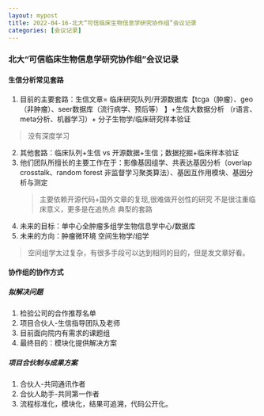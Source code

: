```yaml
---
layout: mypost
title: 2022-04-16-北大“可信临床生物信息学研究协作组”会议记录
categories: [会议记录]
---
```


### 北大“可信临床生物信息学研究协作组”会议记录
#### 生信分析常见套路 
1. 目前的主要套路：生信文章= 临床研究队列/开源数据库【tcga（肿瘤）、geo（非肿瘤）、seer数据库（流行病学、预后等） 】+生信大数据分析 （r语言、meta分析、机器学习）+ 分子生物学/临床研究样本验证
> 没有深度学习
2. 其他套路：临床队列+生信 vs 开源数据+生信；数据挖掘+临床样本验证
3. 他们团队所擅长的主要工作在于：影像基因组学、共表达基因分析（overlap crosstalk、random forest 非监督学习聚类算法）、基因互作用模块、基因分析与测定 
   > 主要依赖开源代码+国外文章的复现,很难做开创性的研究
   > 不是很注重临床意义，更多是在追热点
   > 典型的套路
4. 未来的目标：单中心全肿瘤多组学生物信息学中心/数据库
5. 未来的方向：肿瘤微环境  空间生物学/组学
> 空间组学太过复杂，有很多手段可以达到相同的目的，但是发文章好看。

#### 协作组的协作方式
##### 拟解决问题
1. 检验公司的合作推荐名单
2. 项目合伙人-生信指导团队及老师
3. 目前面向院内有需求的课题组
4. 最终目的：模块化提供解决方案

##### 项目合伙制与成果方案
1. 合伙人-共同通讯作者
2. 合伙人助手-共同第一作者
3. 流程标准化，模块化，结果可追溯，代码公开化。





